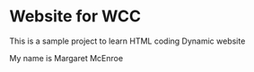 Website for WCC
===========

This is a sample project to learn HTML coding
Dynamic website

My name is Margaret McEnroe
